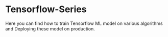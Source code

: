 # Tensorflow-Series
Here you can find how to train Tensorflow ML model on various algorithms and Deploying these model on production.
